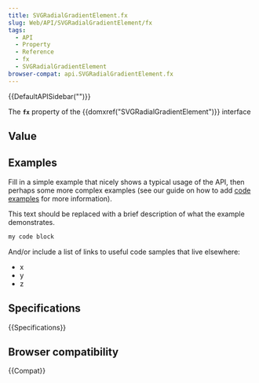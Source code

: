 ```yaml
---
title: SVGRadialGradientElement.fx
slug: Web/API/SVGRadialGradientElement/fx
tags:
  - API
  - Property
  - Reference
  - fx
  - SVGRadialGradientElement
browser-compat: api.SVGRadialGradientElement.fx
---
```

{{DefaultAPISidebar("")}}

The **`fx`** property of the {{domxref("SVGRadialGradientElement")}} interface 

## Value



## Examples

Fill in a simple example that nicely shows a typical usage of the API, then perhaps some more complex examples (see our guide on how to add [code examples](/en-US/docs/MDN/Contribute/Structures/Code_examples) for more information).

This text should be replaced with a brief description of what the example demonstrates.

```js
my code block
```

And/or include a list of links to useful code samples that live elsewhere:

*   x
*   y
*   z

## Specifications

{{Specifications}}

## Browser compatibility

{{Compat}}


